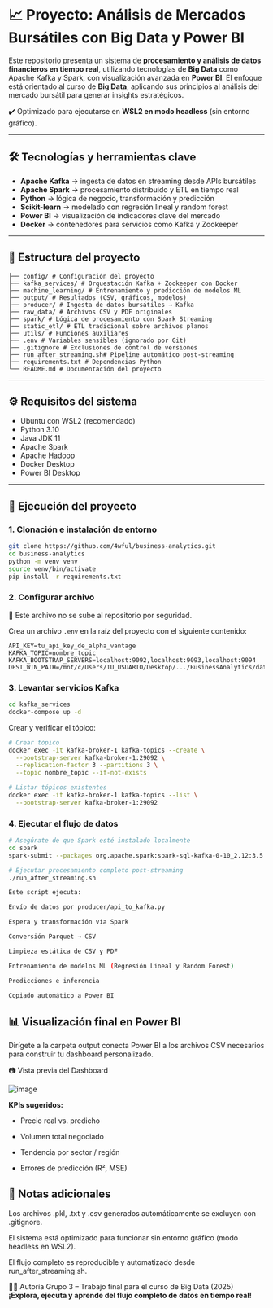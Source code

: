 # 📈 Proyecto: Análisis de Mercados Bursátiles con Big Data y Power BI

Este repositorio presenta un sistema de **procesamiento y análisis de datos financieros en tiempo real**, utilizando tecnologías de **Big Data** como Apache Kafka y Spark, con visualización avanzada en **Power BI**. El enfoque está orientado al curso de **Big Data**, aplicando sus principios al análisis del mercado bursátil para generar insights estratégicos.

✔️ Optimizado para ejecutarse en **WSL2 en modo headless** (sin entorno gráfico).

---

## 🛠️ Tecnologías y herramientas clave

- **Apache Kafka** → ingesta de datos en streaming desde APIs bursátiles  
- **Apache Spark** → procesamiento distribuido y ETL en tiempo real  
- **Python** → lógica de negocio, transformación y predicción  
- **Scikit-learn** → modelado con regresión lineal y random forest  
- **Power BI** → visualización de indicadores clave del mercado  
- **Docker** → contenedores para servicios como Kafka y Zookeeper

---

## 📁 Estructura del proyecto

```
├── config/ # Configuración del proyecto
├── kafka_services/ # Orquestación Kafka + Zookeeper con Docker
├── machine_learning/ # Entrenamiento y predicción de modelos ML
├── output/ # Resultados (CSV, gráficos, modelos)
├── producer/ # Ingesta de datos bursátiles → Kafka
├── raw_data/ # Archivos CSV y PDF originales
├── spark/ # Lógica de procesamiento con Spark Streaming
├── static_etl/ # ETL tradicional sobre archivos planos
├── utils/ # Funciones auxiliares
├── .env # Variables sensibles (ignorado por Git)
├── .gitignore # Exclusiones de control de versiones
├── run_after_streaming.sh# Pipeline automático post-streaming
├── requirements.txt # Dependencias Python
└── README.md # Documentación del proyecto
```

---

## ⚙️ Requisitos del sistema

- Ubuntu con WSL2 (recomendado)
- Python 3.10 
- Java JDK 11 
- Apache Spark  
- Apache Hadoop 
- Docker Desktop  
- Power BI Desktop  

---

## 🚀 Ejecución del proyecto

### 1. Clonación e instalación de entorno

```bash
git clone https://github.com/4wful/business-analytics.git
cd business-analytics
python -m venv venv
source venv/bin/activate
pip install -r requirements.txt
```

### 2. Configurar archivo

🔐 Este archivo no se sube al repositorio por seguridad.

Crea un archivo `.env` en la raíz del proyecto con el siguiente contenido:

```env
API_KEY=tu_api_key_de_alpha_vantage
KAFKA_TOPIC=nombre_topic
KAFKA_BOOTSTRAP_SERVERS=localhost:9092,localhost:9093,localhost:9094
DEST_WIN_PATH=/mnt/c/Users/TU_USUARIO/Desktop/.../BusinessAnalytics/data
```

### 3. Levantar servicios Kafka

```bash
cd kafka_services
docker-compose up -d
```

Crear y verificar el tópico:

```bash
# Crear tópico
docker exec -it kafka-broker-1 kafka-topics --create \
  --bootstrap-server kafka-broker-1:29092 \
  --replication-factor 3 --partitions 3 \
  --topic nombre_topic --if-not-exists

# Listar tópicos existentes
docker exec -it kafka-broker-1 kafka-topics --list \
  --bootstrap-server kafka-broker-1:29092
```

### 4. Ejecutar el flujo de datos

```bash
# Asegúrate de que Spark esté instalado localmente
cd spark
spark-submit --packages org.apache.spark:spark-sql-kafka-0-10_2.12:3.5.5 spark_api.py

# Ejecutar procesamiento completo post-streaming
./run_after_streaming.sh

Este script ejecuta:

Envío de datos por producer/api_to_kafka.py

Espera y transformación vía Spark

Conversión Parquet → CSV

Limpieza estática de CSV y PDF

Entrenamiento de modelos ML (Regresión Lineal y Random Forest)

Predicciones e inferencia

Copiado automático a Power BI

```
## 📊 Visualización final en Power BI

Dirígete a la carpeta output conecta Power BI a los archivos CSV necesarios para construir tu dashboard personalizado.

📷 Vista previa del Dashboard

![image](https://github.com/user-attachments/assets/447c18f4-74cf-4cd2-b18a-b46ccbbf313b)

**KPIs sugeridos:**

- Precio real vs. predicho

- Volumen total negociado

- Tendencia por sector / región

- Errores de predicción (R², MSE)

## 📌 Notas adicionales
Los archivos .pkl, .txt y .csv generados automáticamente se excluyen con .gitignore.

El sistema está optimizado para funcionar sin entorno gráfico (modo headless en WSL2).

El flujo completo es reproducible y automatizado desde run_after_streaming.sh.

👨‍🏫 Autoría
Grupo 3 – Trabajo final para el curso de Big Data (2025)
**¡Explora, ejecuta y aprende del flujo completo de datos en tiempo real!**

